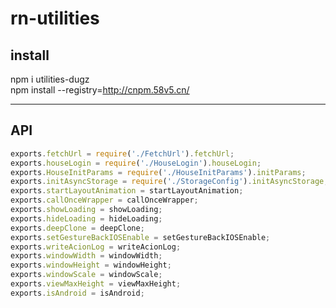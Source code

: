 # rn-utilities

install
--------
npm i utilities-dugz  
npm install  --registry=http://cnpm.58v5.cn/

------
API
----

```javascript
exports.fetchUrl = require('./FetchUrl').fetchUrl;
exports.houseLogin = require('./HouseLogin').houseLogin;
exports.HouseInitParams = require('./HouseInitParams').initParams;
exports.initAsyncStorage = require('./StorageConfig').initAsyncStorage;
exports.startLayoutAnimation = startLayoutAnimation;
exports.callOnceWrapper = callOnceWrapper;
exports.showLoading = showLoading;
exports.hideLoading = hideLoading;
exports.deepClone = deepClone;
exports.setGestureBackIOSEnable = setGestureBackIOSEnable;
exports.writeAcionLog = writeAcionLog;
exports.windowWidth = windowWidth;
exports.windowHeight = windowHeight;
exports.windowScale = windowScale;
exports.viewMaxHeight = viewMaxHeight;
exports.isAndroid = isAndroid;
```
